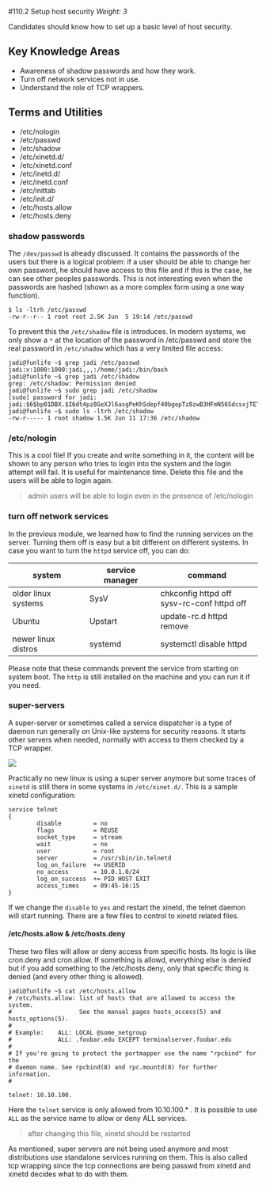 #110.2 Setup host security
*Weight: 3*

Candidates should know how to set up a basic level of host security.

## Key Knowledge Areas
- Awareness of shadow passwords and how they work.
- Turn off network services not in use.
- Understand the role of TCP wrappers.

## Terms and Utilities
- /etc/nologin
- /etc/passwd
- /etc/shadow
- /etc/xinetd.d/
- /etc/xinetd.conf
- /etc/inetd.d/
- /etc/inetd.conf
- /etc/inittab
- /etc/init.d/
- /etc/hosts.allow
- /etc/hosts.deny

### shadow passwords
The `/dev/passwd` is already discussed. It contains the passwords of the users but there is a logical problem: if a user should be able to change her own password, he should have access to this file and if this is the case, he can see other peoples passwords. This is not interesting even when the passwords are hashed (shown as a more complex form using a one way function). 

````
$ ls -ltrh /etc/passwd
-rw-r--r-- 1 root root 2.5K Jun  5 19:14 /etc/passwd
````

To prevent this the `/etc/shadow` file is introduces. In modern systems, we only show a `*` at the location of the password in /etc/passwd and store the real password in `/etc/shadow` which has a very limited file access:

````
jadi@funlife ~$ grep jadi /etc/passwd
jadi:x:1000:1000:jadi,,,:/home/jadi:/bin/bash
jadi@funlife ~$ grep jadi /etc/shadow
grep: /etc/shadow: Permission denied
jadi@funlife ~$ sudo grep jadi /etc/shadow
[sudo] password for jadi: 
jadi:$6$bp01DBX.$I6dt4pz8GeXJl6asgPeKhSdepf40bgepTz8zwB3HFmN56SdcsxjTETdZAmRt17biwMYOI7SoGFOXssHqeNFgw/:16963:0:99999:7:::
jadi@funlife ~$ sudo ls -ltrh /etc/shadow
-rw-r----- 1 root shadow 1.5K Jun 11 17:36 /etc/shadow
````

### /etc/nologin
This is a cool file! If you create and write something in it, the content will be shown to any person who tries to login into the system and the login attempt will fail. It is useful for maintenance time. Delete this file and the users will be able to login again.

> admin users will be able to login even in the presence of /etc/nologin

### turn off network services
In the previous module, we learned how to find the running services on the server. Turning them off is easy but a bit different on different systems. In case you want to turn the `httpd` service off, you can do:

|system|service manager|command|
|-|-|-|
|older linux systems|SysV|chkconfig httpd off<br>sysv-rc-conf httpd off|
|Ubuntu|Upstart|update-rc.d httpd remove|
|newer linux distros|systemd|systemctl disable httpd|   

Please note that these commands prevent the service from starting on system boot. The `http` is still installed on the machine and you can run it if you need.

### super-servers

A super-server or sometimes called a service dispatcher is a type of daemon run generally on Unix-like systems for security reasons. It starts other servers when needed, normally with access to them checked by a TCP wrapper. 

<img src="https://upload.wikimedia.org/wikipedia/commons/thumb/9/9c/Super-server.png/420px-Super-server.png">

Practically no new linux is using a super server anymore but some traces of `xinetd` is still there in some systems in `/etc/xinet.d/`. This is a sample xinetd configuration:

````
service telnet
{
        disable         = no
        flags           = REUSE
        socket_type     = stream
        wait            = no
        user            = root
        server          = /usr/sbin/in.telnetd
        log_on_failure  += USERID
        no_access       = 10.0.1.0/24
        log_on_success  += PID HOST EXIT
        access_times    = 09:45-16:15
}
````

If we change the `disable` to `yes` and restart the xinetd, the telnet daemon will start running. There are a few files to control to xinetd related files.

#### /etc/hosts.allow & /etc/hosts.deny
These two files will allow or deny access from specific hosts. Its logic is like cron.deny and cron.allow. If something is allowd, everything else is denied but if you add something to the /etc/hosts.deny, only that specific thing is denied (and every other thing is allowed). 

````
jadi@funlife ~$ cat /etc/hosts.allow 
# /etc/hosts.allow: list of hosts that are allowed to access the system.
#                   See the manual pages hosts_access(5) and hosts_options(5).
#
# Example:    ALL: LOCAL @some_netgroup
#             ALL: .foobar.edu EXCEPT terminalserver.foobar.edu
#
# If you're going to protect the portmapper use the name "rpcbind" for the
# daemon name. See rpcbind(8) and rpc.mountd(8) for further information.
#

telnet: 10.10.100.
````

Here the `telnet` service is only allowed from 10.10.100.* . It is possible to use `ALL` as the service name to allow or deny ALL services. 

> after changing this file, xinetd should be restarted

As mentioned, super servers are not being used anymore and most distributions use standalone services running on them.  This is also called tcp wrapping since the tcp connections are being passwd from xinetd and xinetd decides what to do with them.
